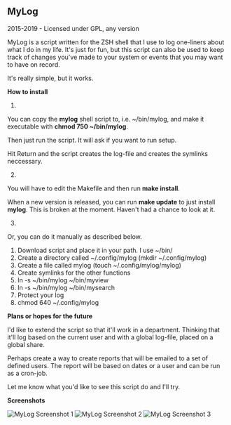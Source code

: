 ## MyLog

2015-2019 - Licensed under GPL, any version

MyLog is a script written for the ZSH shell that I use to log one-liners about what I do in my life.
It's just for fun, but this script can also be used to keep track of changes you've made to your system or events that you may want to have on record.

It's really simple, but it works.

**How to install**

1.
You can copy the **mylog** shell script to, i.e. ~/bin/mylog, and make it executable with **chmod 750 ~/bin/mylog**.

Then just run the script. It will ask if you want to run setup.

Hit Return and the script creates the log-file and creates the symlinks neccessary.

2.
You will have to edit the Makefile and then run **make install**.

When a new version is released, you can run **make update** to just install **mylog**. This is broken at the moment. Haven't had a chance to look at it.

3.
Or, you can do it manually as described below.

1. Download script and place it in your path. I use ~/bin/
2. Create a directory called ~/.config/mylog (mkdir ~/.config/mylog)
3. Create a file called mylog (touch ~/.config/mylog/mylog)
4. Create symlinks for the other functions
  1. ln -s ~/bin/mylog ~/bin/myview
  2. ln -s ~/bin/mylog ~/bin/mysearch
5. Protect your log
  1. chmod 640 ~/.config/mylog


**Plans or hopes for the future**

I'd like to extend the script so that it'll work in a department.
Thinking that it'll log based on the current user and with a global log-file,
placed on a global share.

Perhaps create a way to create reports that will be emailed to a set of defined users.
The report will be based on dates or a user and can be run as a cron-job.

Let me know what you'd like to see this script do and I'll try.

**Screenshots**

![MyLog Screenshot 1](https://dl.dropboxusercontent.com/u/15356427/mylog1.png)
![MyLog Screenshot 2](https://dl.dropboxusercontent.com/u/15356427/mylog2.png)
![MyLog Screenshot 3](https://dl.dropboxusercontent.com/u/15356427/mylog3.png)
